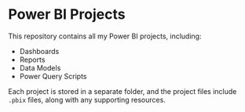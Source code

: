 # Power BI Projects

This repository contains all my Power BI projects, including:
- Dashboards
- Reports
- Data Models
- Power Query Scripts

Each project is stored in a separate folder, and the project files include `.pbix` files, along with any supporting resources.
